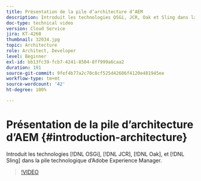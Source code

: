 ```yaml
---
title: Présentation de la pile d’architecture d’AEM
description: Introduit les technologies OSGi, JCR, Oak et Sling dans la pile technologique d’Adobe Experience Manager.
doc-type: technical video
version: Cloud Service
jira: KT-4260
thumbnail: 32034.jpg
topic: Architecture
role: Architect, Developer
level: Beginner
exl-id: bb13fc39-fcb7-4241-8504-8ff999a6caa2
duration: 191
source-git-commit: 9fef4b77a2c70c8cf525d42686f4120e481945ee
workflow-type: tm+mt
source-wordcount: '42'
ht-degree: 100%

---
```


# Présentation de la pile d’architecture d’AEM {#introduction-architecture}

Introduit les technologies [!DNL OSGi], [!DNL JCR], [!DNL Oak], et [!DNL Sling] dans la pile technologique d’Adobe Experience Manager.

>[!VIDEO](https://video.tv.adobe.com/v/32034?quality=12&learn=on)
